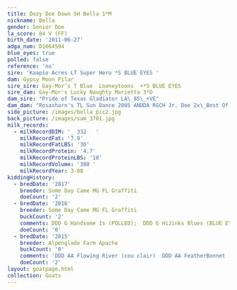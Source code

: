 ```yaml
---
title: Dozy Doe Down SH Bella 1*M
nickname: Bella
gender: Senior Doe
la_score: 84 V (FF)
birth_date: '2011-06-27'
adga_num: D1664594
blue_eyes: true
polled: false
reference: 'no'
sire: 'Kaapio Acres LT Super Hero *S BLUE EYES '
dam: Gypsy Moon Pilar
sire_sire: Gay-Mor’s T Blue  Looneytoons  +*S BLUE EYES
sire_dam: Gay-Mor's Lucky Naughty Marietta 3*D
dam_sire: "Pride of Texas Gladiator LA\_85\_+VE"
dam_dam: "Rosasharn's TL Sun Dance 2005 ANDDA RGCH Jr. Doe 2x\_Best Of Breed Jr. Doe"
side_picture: /images/bella pic2.jpg
back_picture: /images/sam_3701.jpg
milk_records:
  - milkRecordDIM: '_ 332   '
    milkRecordFat: '7.9'
    milkRecordFatLBS: '30'
    milkRecordProtein: '4.7'
    milkRecordProteinLBS: '18'
    milkRecordVolume: '380 '
    milkRecordYear: 3-08
kiddingHistory:
  - bredDate: '2017'
    breeder: Some Day Came MG FL Graffiti
    doeCount: '2'
  - bredDate: '2016'
    breeder: Some Day Came MG FL Graffiti
    buckCount: '2'
    comments: DDD G Handsome Is (POLLED);  DDD G HiJinks Blues (BLUE EYES)
    doeCount: '0'
  - bredDate: '2015'
    breeder: Alpenglade Farm Apache
    buckCount: '0'
    comments: 'DDD AA Flowing River (cou clair)  DDD AA FeatherBonnet '
    doeCount: '2'
layout: goatpage.html
collection: Goats
---
```


